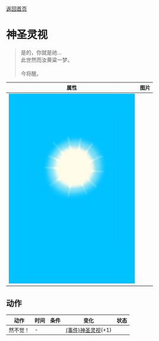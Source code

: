 [返回首页](index.md)  
# 神圣灵视  
> 是的，你就是祂…<br>此世然而汝黄粱一梦。<br><br>今将醒。  
  
  属性  |   图片   
 ----  |  ----:   
   |  ![](Sprite/WeatherClear_Full.png)   
  
## 动作  
动作  |  时间  |  条件  |  变化  |  状态  
----  |  ----  |  ----  |  ----  |  ----  
然不觉！  |  -  |    |  [(事件)神圣灵视](Event_GodExperience1f.md)(+1)  |    
